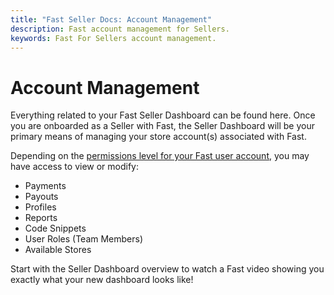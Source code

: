 ```yaml
---
title: "Fast Seller Docs: Account Management"
description: Fast account management for Sellers.
keywords: Fast For Sellers account management.
---
```


# Account Management

Everything related to your Fast Seller Dashboard can be found here. Once you are onboarded as a Seller with Fast, the Seller Dashboard will be your primary means of managing your store account(s) associated with Fast.

Depending on the [permissions level for your Fast user account](/developer-portal/for-sellers/account-management/overview/account-permissions), you may have access to view or modify:

- Payments
- Payouts
- Profiles
- Reports
- Code Snippets
- User Roles (Team Members)
- Available Stores

Start with the Seller Dashboard overview to watch a Fast video showing you exactly what your new dashboard looks like!
